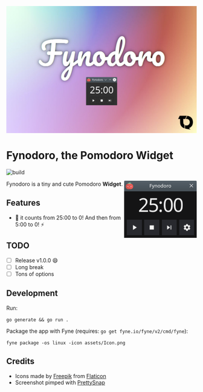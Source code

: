 <p align="center">
  <img src="screenshots/hero.jpg" alt="Fynodoro hero"/>
</p>

# Fynodoro, the Pomodoro Widget

![build](https://github.com/tomsquest/fynodoro/actions/workflows/checks.yml/badge.svg)

<img align="right" src="screenshots/app.png" alt="Fynodoro app screenshot">

Fynodoro is a tiny and cute Pomodoro **Widget**.

## Features

- :rocket: it counts from 25:00 to 0! And then from 5:00 to 0! :zap:

## TODO

- [ ] Release v1.0.0 :smile:
- [ ] Long break
- [ ] Tons of options

## Development

Run:

```shell
go generate && go run .
```

Package the app with Fyne (requires: `go get fyne.io/fyne/v2/cmd/fyne`):

```shell
fyne package -os linux -icon assets/Icon.png
```

## Credits

- Icons made by [Freepik](https://www.freepik.com) from [Flaticon](https://www.flaticon.com)
- Screenshot pimped with [PrettySnap](https://prettysnap.app)
